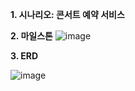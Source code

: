 **1. 시나리오: 콘서트 예약 서비스**
   
**2. 마일스톤**
![image](https://github.com/kkyuny/concert/assets/88278485/c7800d75-ac99-4c97-a68a-b2c4c88ab0fb)

**3. ERD**

![image](https://github.com/kkyuny/concert/assets/88278485/062a0eaf-b491-4b67-a3a8-cc2d8b3befe5)

   
